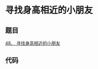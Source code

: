 # 寻找身高相近的小朋友

## 题目

[48、 寻找身高相近的小朋友](https://blog.csdn.net/m0_47384542/article/details/131689897)

## 代码

